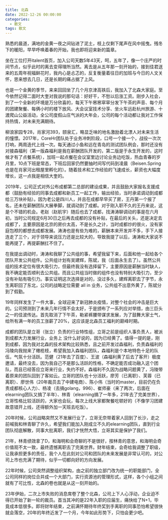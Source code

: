 ```yaml
---
title: 北森
date: 2022-12-26 00:00:00
categories:
  - 散文
tags: 散文
---
```


熟悉的晨道，满地的金黄一夜之间钻进了泥土，枝上仅剩下尾声在风中摇曳。残冬下的暖阳，早早呼唤着春的开始，我也即将迎来新的篇章。

坐在工位打开italent首页，加入公司天数5年43天，呵，五年了，像一个庄严的时间节点，似乎此时的离去变得理所当然。离去是从五年那一刻开始的，接到佳君送来的五周年祝福鲜花时，我内心是忐忑的，反复衡量着往日的加班与今日的人文关怀，思来想去几日，还是长期的痛占据了上风。

也是一个金黄的季节，来来回回坐了几个月京津高铁后，我加入了北森大家庭。至今依然记得二面时大奎对我说的那句话：好好干，不愁以后涨工资。刚步入社会，到了一个全新的环境是万分欣喜的，每天下午窸窸窣窣分发下午茶的声音、每个月的团建聚餐、每俩小时的楼下放风、大会议室技术分享、坐火车远赴杭州旅游、十渡爬山公益活动，全公司度假山庄气派的大年会，公司的每个活动都让我对工作保持热情，对未来充满期待。

柳浪家园专28，肖家河393，颐泉汇，略显乏味的地名激励着北漂人对未来生活的憧憬。2017年，CoreHr团队处于业务冲刺阶段，口号一个接一个，战役一次次打响，两周迭代上线一次。每天通过小鱼和远在青岛的测试团队例会，那时还没有对接森福利（第一版森福利是我在薪酬团队开发的，第二版是于永生开发的，这时候才有了点餐系统），加班一起点餐在会议室里边讨论业务边吃饭，热血青春的岁月里，10点下班是常态，下班后回家仍然要抽时间写代码到凌晨（Beisen.Spring也是在肖家河出租屋里孵化的）。随着技术和工作经验的飞速成长，薪资也大幅度增长，这一点我是相信大奎的。

2019年，公司正式对外公布成都第二总部的建设成果，并且鼓励大家报名支援成都（鼓励有经验的同事去成都和新员工一起工作，输出经验，当时承诺调动到成都给三万块补贴）。因为老公是四川人，并且在成都早早买了房，王丹第一个报了名，还未在薪酬团队大展拳脚，就调动到了成都。对于刚入职不久的王丹来说，这是个不错的机会。老赵（赵航宇）随后也去了成都，找涛涛聊调动的事是在六月初，当时公司规定6月30日之后再去成都的没有补贴，在最后的关头，还是决定去成都了，主要原因是北京的房价太高，不是长久之计，当时成都炒的很火，没有家庭包袱的都想去成都发展。涛涛也是有些为难的，薪酬本来开发并不多，手下人接连走了三个，对于领导来说压力还是比较大的，导致我提了以后，涛涛和大家说不能再提了，再提薪酬扛不住了。

在我提出调动时，涛涛和我聊了公共组的事，希望我留下来，后面和他一起给各个团队开发公共组件。公共组计划有吴建辉，陈斌，我（后面永生去了）。虽然公共组的技术定位有很大吸引力，但最终我没有选择留下，主要原因是薪酬当时缺人，我不确定能否顺利去公共组。而且公共组当时做的组件也没有特别大吸引力，至少没有补贴有吸引力。事实证明这次选择是对的，没过多久，建辉离职去了字节，永生离职回了东北，公司的战略定位需要 all in 业务，公共组不出意外黄了，陈斌分到了假勤。

19年同样发生了一件大事，全球迎来了新冠肺炎疫情，对整个社会的冲击是巨大的。公司预测到了未来几年行情不会太好，于是颁布了一系列应对举措，由三巨头之一的佳波传达。首先取消了下午茶，勒紧裤腰带谋求发展，为了鼓舞大家士气，给所有满一年的员工涨薪了20%，这应该是北森员工福利的巅峰时期。

成都的团队是立哥（张立）负责的行业特性组，立哥之前是组织人事负责人，被派到成都大力发展行业，业务上 没什么好说的，因为已经黄了。值得一提的是，刚到成都，因为我对北森的技术架构比较熟悉，且之前开发过森福利，负责森福利的冯陵向我抛来了橄榄枝，希望我加入森福利团队，森福利是个本地特色十足的队伍，气氛十分活跃。范健（21年去了百度）、王波（森福利黄了后去了客开）极度邀请，最终没去，因为我自己不是那么活跃的性格，不确定能否成功融入这个团队，而且已经答应立哥来行业，失约不好。森福利不久因为战略问题黄了，冯陵带着原来的团队回到了客如云。立哥的团队也十分活跃，廖芳（已离职）、芙蓉（已离职）、廖世伟（20年裁员去了中建电商）、陈小伟（当时的master，目前仍在负责成都核心人力）、杨凌（去搞golang，996）、崔师豪（来了两次，后面在elearning团队又搞了半年）、林青（elearning搞了一年多，21年去了完美世界），立哥性格比较活跃的，大家也会玩，每次上线大家都聚餐吃顿好的（不像学习团建故意错开上线，还得额外加一天班去吃饭）。

20年时候，公司战略突然又不发展行业了，立哥无奈带着家人回到了长沙，走之前喊我和林青聊了许久，希望我们能加入刚成立不久的elearning团队，直到行业团队彻底解散，同事大批离职，我们才恍然大悟，立哥其实是保护了我们。

21年，林青绩效拿了D，和海明和会奇聊的不是很好，按林青的意思，和海明会奇价值观不太一致，最终遗憾离职去了完美世界。财年结束，会奇给我调整了职级，让我承担更多的责任，我个人在此刻对公司和团队的未来发展是非常认可的，对公司上市也充满了期待，似乎一切都向好的方向发展。

22年时候，公司突然调整组织架构，由之前的独立部门改为统一的职能部门，全公司同样的岗位合并成一个大部门，实行资源池的管理形式，这样，各个小组之间就有了可比性，北森的卷也就是从这一刻开始的。

23年伊始，二次上市失败的消息席卷了整个北森，公司上下人心浮动，企业迫不得已开始了新一轮的裁员。首当其冲的是22年入职的应届生，痛快给了N+1，毕竟成本低很多。即将财年结束，之前满怀期待年终奖到手离职的同事恐怕希望很快就会落空，20年的年终近发了一个月，今年如此形势下，只怕会更少吧。
